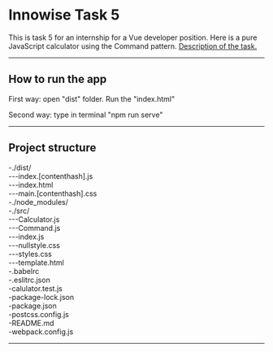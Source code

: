 <h1>Innowise Task 5</h1>
<p>This is task 5 for an internship for a Vue developer position. Here is a pure JavaScript calculator using the Command pattern. 
<a href="https://drive.google.com/file/d/15jVnBPXaZrjs99KOUxp4TGq6Inau6xq_/view">Description of the task.</a></p>
<hr/>
<h2>How to run the app</h2>
<p>First way: open "dist" folder. Run the "index.html"</p>
<p>Second way: type in terminal "npm run serve"</p>
<hr/>
<h2>Project structure</h2>
<p>
    -./dist/<br/>---index.[contenthash].js<br/>---index.html<br/>---main.[contenthash].css<br/>-./node_modules/<br/>-./src/<br/>---Calculator.js<br/>---Command.js<br/>---index.js<br/>---nullstyle.css<br/>---styles.css<br/>---template.html<br/>-.babelrc<br/>-.eslitrc.json<br/>-calulator.test.js<br/>-package-lock.json<br/>-package.json<br/>-postcss.config.js<br/>-README.md<br/>-webpack.config.js
</p>
<hr/>